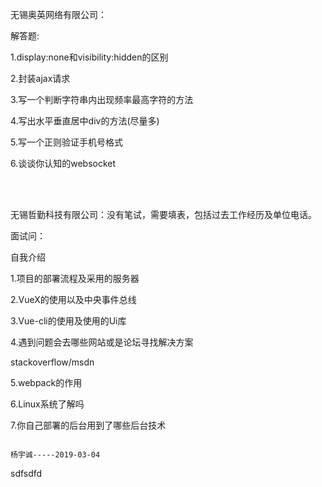 无锡奥英网络有限公司：
<p>解答题:</p>
<p>1.display:none和visibility:hidden的区别</p>
<p>2.封装ajax请求 </p>
<p>3.写一个判断字符串内出现频率最高字符的方法 </p>
<p>4.写出水平垂直居中div的方法(尽量多) </p>
<p>5.写一个正则验证手机号格式 </p>
<p>6.谈谈你认知的websocket</p>

<br><br>

无锡哲勤科技有限公司：没有笔试，需要填表，包括过去工作经历及单位电话。
<p>面试问：</p>
<p>自我介绍</p>
<p>1.项目的部署流程及采用的服务器</p> 
<p>2.VueX的使用以及中央事件总线</p> 
<p>3.Vue-cli的使用及使用的Ui库</p> 
<p>4.遇到问题会去哪些网站或是论坛寻找解决方案</p> 
     stackoverflow/msdn
<p>5.webpack的作用</p> 
<p>6.Linux系统了解吗</p> 
<p>7.你自己部署的后台用到了哪些后台技术</p> 



                                                                                                   杨宇诚-----2019-03-04


sdfsdfd
